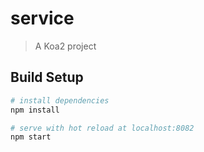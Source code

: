 # service

> A Koa2 project

## Build Setup

``` bash
# install dependencies
npm install

# serve with hot reload at localhost:8082
npm start
```

